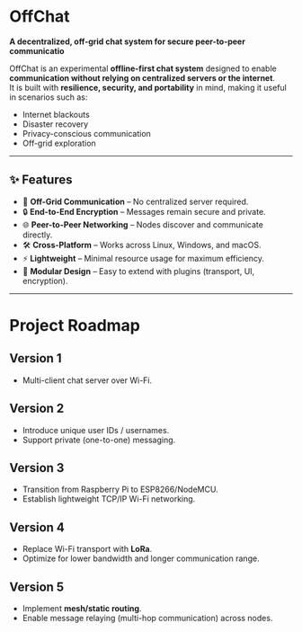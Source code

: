 # OffChat  
**A decentralized, off-grid chat system for secure peer-to-peer communicatio**  

OffChat is an experimental **offline-first chat system** designed to enable **communication without relying on centralized servers or the internet**.  
It is built with **resilience, security, and portability** in mind, making it useful in scenarios such as:  
- Internet blackouts  
- Disaster recovery  
- Privacy-conscious communication  
- Off-grid exploration  

---

## ✨ Features  
- 📡 **Off-Grid Communication** – No centralized server required.  
- 🔒 **End-to-End Encryption** – Messages remain secure and private.  
- 🌐 **Peer-to-Peer Networking** – Nodes discover and communicate directly.  
- 🛠️ **Cross-Platform** – Works across Linux, Windows, and macOS.  
- ⚡ **Lightweight** – Minimal resource usage for maximum efficiency.  
- 🔌 **Modular Design** – Easy to extend with plugins (transport, UI, encryption).  

---


# Project Roadmap

## Version 1
- Multi-client chat server over Wi-Fi.

## Version 2
- Introduce unique user IDs / usernames.  
- Support private (one-to-one) messaging.

## Version 3
- Transition from Raspberry Pi to ESP8266/NodeMCU.  
- Establish lightweight TCP/IP Wi-Fi networking.

## Version 4
- Replace Wi-Fi transport with **LoRa**.  
- Optimize for lower bandwidth and longer communication range.

## Version 5
- Implement **mesh/static routing**.  
- Enable message relaying (multi-hop communication) across nodes.
